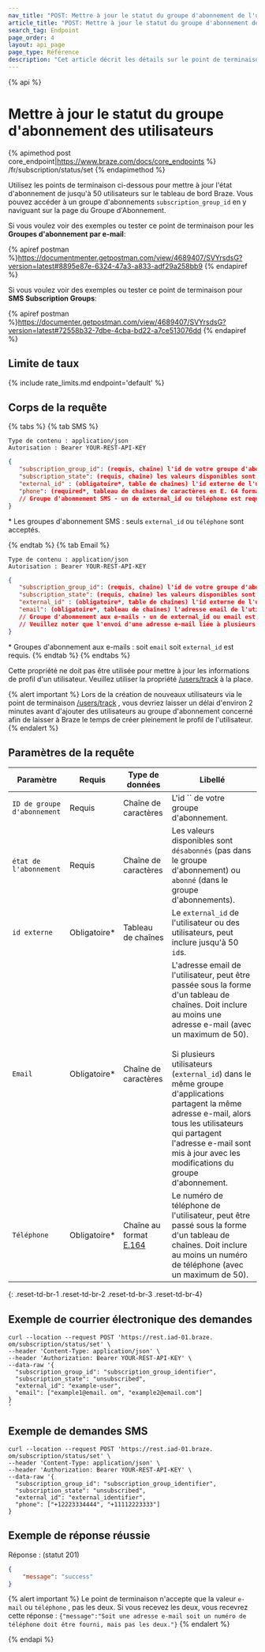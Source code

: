 ```yaml
---
nav_title: "POST: Mettre à jour le statut du groupe d'abonnement de l'utilisateur"
article_title: "POST: Mettre à jour le statut du groupe d'abonnement de l'utilisateur"
search_tag: Endpoint
page_order: 4
layout: api_page
page_type: Référence
description: "Cet article décrit les détails sur le point de terminaison du statut de groupe d'abonnement de l'utilisateur de mise à jour."
---
```


{% api %}
# Mettre à jour le statut du groupe d'abonnement des utilisateurs
{% apimethod post core_endpoint|https://www.braze.com/docs/core_endpoints %}
/fr/subscription/status/set
{% endapimethod %}

Utilisez les points de terminaison ci-dessous pour mettre à jour l'état d'abonnement de jusqu'à 50 utilisateurs sur le tableau de bord Braze. Vous pouvez accéder à un groupe d'abonnements `subscription_group_id` en y naviguant sur la page du Groupe d'Abonnement.

Si vous voulez voir des exemples ou tester ce point de terminaison pour les __Groupes d'abonnement par e-mail__:

{% apiref postman %}https://documentmenter.getpostman.com/view/4689407/SVYrsdsG?version=latest#8895e87e-6324-47a3-a833-adf29a258bb9 {% endapiref %}

Si vous voulez voir des exemples ou tester ce point de terminaison pour __SMS Subscription Groups__:

{% apiref postman %}https://documenter.getpostman.com/view/4689407/SVYrsdsG?version=latest#72558b32-7dbe-4cba-bd22-a7ce513076dd {% endapiref %}

## Limite de taux

{% include rate_limits.md endpoint='default' %}

## Corps de la requête

{% tabs %}
{% tab SMS %}
```
Type de contenu : application/json
Autorisation : Bearer YOUR-REST-API-KEY
```

```json
{
   "subscription_group_id": (requis, chaîne) l'id de votre groupe d'abonnement,
   "subscription_state": (requis, chaîne) les valeurs disponibles sont “unsubscribed” (pas dans le groupe d'abonnement) ou “subscribed” (dans le groupe d'abonnement),
   "external_id" : (obligatoire*, table de chaînes) l'id externe de l'utilisateur ou des utilisateurs, peut inclure jusqu'à 50 ids,
   "phone": (required*, tableau de chaînes de caractères en E. 64 format) Le numéro de téléphone de l'utilisateur (doit inclure au moins un numéro de téléphone et au plus 50 numéros de téléphone),
   // Groupe d'abonnement SMS - un de external_id ou téléphone est requis
}
```
\* Les groupes d'abonnement SMS : seuls `external_id` ou `téléphone` sont acceptés.

{% endtab %}
{% tab Email %}
```
Type de contenu : application/json
Autorisation : Bearer YOUR-REST-API-KEY
```

```json
{
   "subscription_group_id": (requis, chaîne) l'id de votre groupe d'abonnement,
   "subscription_state": (requis, chaîne) les valeurs disponibles sont “unsubscribed” (pas dans le groupe d'abonnement) ou “subscribed” (dans le groupe d'abonnement),
   "external_id" : (obligatoire*, table de chaînes) l'id externe de l'utilisateur ou des utilisateurs, peut inclure jusqu'à 50 ids,
   "email": (obligatoire*, tableau de chaînes) l'adresse email de l'utilisateur (doit inclure au moins un email et au plus 50 emails),
   // Groupe d'abonnement aux e-mails - un de external_id ou email est requis
   // Veuillez noter que l'envoi d'une adresse e-mail liée à plusieurs profils mettra à jour tous les profils pertinents
}
```
\* Groupes d'abonnement aux e-mails : soit `email` soit `external_id` est requis.
{% endtab %}
{% endtabs %}

Cette propriété ne doit pas être utilisée pour mettre à jour les informations de profil d'un utilisateur. Veuillez utiliser la propriété [/users/track]({{site.baseurl}}/api/endpoints/user_data/post_user_track/) à la place.

{% alert important %}
Lors de la création de nouveaux utilisateurs via le point de terminaison [/users/track]({{site.baseurl}}/api/endpoints/user_data/post_user_track/) , vous devriez laisser un délai d'environ 2 minutes avant d'ajouter des utilisateurs au groupe d'abonnement concerné afin de laisser à Braze le temps de créer pleinement le profil de l'utilisateur.
{% endalert %}

## Paramètres de la requête

| Paramètre                   | Requis       | Type de données                                               | Libellé                                                                                                                                                                                                                                                                                                                                                                                                                  |
| --------------------------- | ------------ | ------------------------------------------------------------- | ------------------------------------------------------------------------------------------------------------------------------------------------------------------------------------------------------------------------------------------------------------------------------------------------------------------------------------------------------------------------------------------------------------------------ |
| `ID de groupe d'abonnement` | Requis       | Chaîne de caractères                                          | L'id `` de votre groupe d'abonnement.                                                                                                                                                                                                                                                                                                                                                                                    |
| `état de l'abonnement`      | Requis       | Chaîne de caractères                                          | Les valeurs disponibles sont `désabonnés` (pas dans le groupe d'abonnement) ou `abonné` (dans le groupe d'abonnements).                                                                                                                                                                                                                                                                                                  |
| `id externe`                | Obligatoire* | Tableau de chaînes                                            | Le `external_id` de l'utilisateur ou des utilisateurs, peut inclure jusqu'à 50 `id`s.                                                                                                                                                                                                                                                                                                                                    |
| `Email`                     | Obligatoire* | Chaîne de caractères                                          | L'adresse email de l'utilisateur, peut être passée sous la forme d'un tableau de chaînes. Doit inclure au moins une adresse e-mail (avec un maximum de 50). <br><br>Si plusieurs utilisateurs (`external_id`) dans le même groupe d'applications partagent la même adresse e-mail, alors tous les utilisateurs qui partagent l'adresse e-mail sont mis à jour avec les modifications du groupe d'abonnement. |
| `Téléphone`                 | Obligatoire* | Chaîne au format [E.164](https://en.wikipedia.org/wiki/E.164) | Le numéro de téléphone de l'utilisateur, peut être passé sous la forme d'un tableau de chaînes. Doit inclure au moins un numéro de téléphone (avec un maximum de 50).                                                                                                                                                                                                                                                    |
{: .reset-td-br-1 .reset-td-br-2 .reset-td-br-3  .reset-td-br-4}

## Exemple de courrier électronique des demandes
```
curl --location --request POST 'https://rest.iad-01.braze. om/subscription/status/set' \
--header 'Content-Type: application/json' \
--header 'Authorization: Bearer YOUR-REST-API-KEY' \
--data-raw '{
  "subscription_group_id": "subscription_group_identifier",
  "subscription_state": "unsubscribed",
  "external_id": "example-user",
  "email": ["example1@email. om", "example2@email.com"]
}
'
```

## Exemple de demandes SMS
```
curl --location --request POST 'https://rest.iad-01.braze. om/subscription/status/set' \
--header 'Content-Type: application/json' \
--header 'Authorization: Bearer YOUR-REST-API-KEY' \
--data-raw '{
  "subscription_group_id": "subscription_group_identifier",
  "subscription_state": "unsubscribed",
  "external_id": "external_identifier",
  "phone": ["+12223334444", "+11112223333"]
}

```

## Exemple de réponse réussie

Réponse : (statut 201)

```json
{
    "message": "success"
}
```

{% alert important %}
Le point de terminaison n'accepte que la valeur `e-mail` ou `téléphone` , pas les deux. Si vous recevez les deux, vous recevrez cette réponse : `{"message":"Soit une adresse e-mail soit un numéro de téléphone doit être fourni, mais pas les deux."}`
{% endalert %}

{% endapi %}

